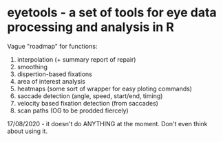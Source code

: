# eyetools - a set of tools for eye data processing and analysis in R

Vague "roadmap" for functions:

1. interpolation (+ summary report of repair)
2. smoothing
3. dispertion-based fixations
4. area of interest analysis 
5. heatmaps (some sort of wrapper for easy ploting commands)
6. saccade detection (angle, speed, start/end, timing)
7. velocity based fixation detection (from saccades)
8. scan paths (OG to be prodded fiercely)

17/08/2020 - it doesn't do ANYTHING at the moment. Don't even think about using it.
